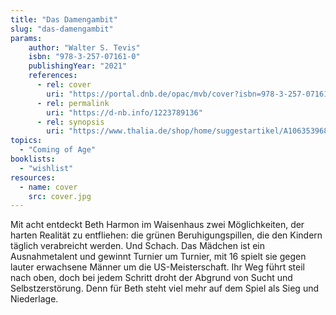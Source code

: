 ```yaml
---
title: "Das Damengambit"
slug: "das-damengambit"
params:
    author: "Walter S. Tevis"
    isbn: "978-3-257-07161-0"
    publishingYear: "2021"
    references:
      - rel: cover
        uri: "https://portal.dnb.de/opac/mvb/cover?isbn=978-3-257-07161-0"
      - rel: permalink
        uri: "https://d-nb.info/1223789136"
      - rel: synopsis
        uri: "https://www.thalia.de/shop/home/suggestartikel/A1063539682"
topics:
  - "Coming of Age"
booklists:
  - "wishlist"
resources:
  - name: cover
    src: cover.jpg
---
```

Mit acht entdeckt Beth Harmon im Waisenhaus zwei Möglichkeiten, der harten
Realität zu entfliehen: die grünen Beruhigungspillen, die den Kindern täglich
verabreicht werden. Und Schach. Das Mädchen ist ein Ausnahmetalent und gewinnt 
Turnier um Turnier, mit 16 spielt sie gegen lauter erwachsene Männer um die 
US-Meisterschaft. Ihr Weg führt steil nach oben, doch bei jedem Schritt droht 
der Abgrund von Sucht und Selbstzerstörung. Denn für Beth steht viel mehr auf 
dem Spiel als Sieg und Niederlage.